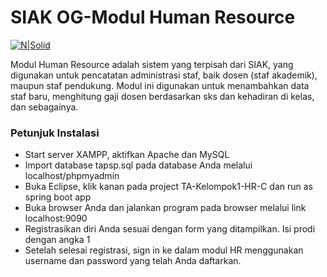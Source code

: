 # SIAK OG-Modul Human Resource

[![N|Solid](https://cldup.com/dTxpPi9lDf.thumb.png)](https://nodesource.com/products/nsolid)

Modul Human Resource adalah sistem yang terpisah dari SIAK, yang digunakan untuk pencatatan administrasi staf, baik dosen (staf akademik), maupun staf pendukung. Modul ini digunakan untuk menambahkan data staf baru, menghitung gaji dosen berdasarkan sks dan kehadiran di kelas, dan sebagainya.

### Petunjuk Instalasi
- Start server XAMPP, aktifkan Apache dan MySQL
- Import database tapsp.sql pada database Anda melalui localhost/phpmyadmin
- Buka Eclipse, klik kanan pada project TA-Kelompok1-HR-C dan run as spring boot app
- Buka browser Anda dan jalankan program pada browser melalui link localhost:9090
- Registrasikan diri Anda sesuai dengan form yang ditampilkan. Isi prodi dengan angka 1
- Setelah selesai registrasi, sign in ke dalam modul HR menggunakan username dan password yang telah Anda daftarkan.
